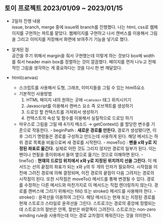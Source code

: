 ## 토이 프로젝트 2023/01/09 ~ 2023/01/15

- 2일차 진행 내용  
  issue, branch, merge 중에 issue와 branch를 진행했다. 나는 html, css로 웹페이지를 구현하는 파트를 맡았다. 웹페이지를 구현하고 나서 캔버스를 이용해서 그림을 그리고 이미지를 저장해서 화면에 보여주기 기능을 넣기로 했다.

- 알게된 점  
  공간을 주기 위해서 margin을 줘서 구현했는데 이렇게 하는 것보다 box에 width를 줘서 header main box를 정렬하는 것이 깔끔했다.
  페이지를 먼저 나누고 전체적인 그림을 생각하는 게 중요하다는 것을 다시 한 번 깨달았다.

- html(canvas)
  - 스크립트를 사용해서 도형, 그래프, 이미지들을 그릴 수 있는 html5요소
  - 기본적인 사용방법
    1. HTML 페이지 내의 원하는 곳에 `<canvas>` 태그 위치시키기
    2. Javascript를 이용해서 캔버스 요소 즉 오브젝트를 생성하기
    3. 드로잉 할 컨텍스트를 가져와서 생성하기
    4. 컨텍스트의 속성 및 함수를 이용해서 실질적으로 드로잉 하기
  - 마우스로 그림을 그릴 때 4가지 메소드
    → getContext() 를 할당한 변수를 기준으로 작동한다. - beginPath : **새로운 경로를 만든다.** 경로가 생성됐다면, 이후 그리기 명령들은 경로를 구성하고 만드는데 사용하게 된다. 해당 메서드는 하위 경로 목록을 비움으로써 새 경로를 시작한다. - moveTo() : **펜을 x와 y로 지정된 좌표로 옮긴다.** 실제로 어떤 것도 그리지 않지만 경로의 일부가 된다. 이는 펜이나 연필을 종이위에서 들어 옆으로 옮기는 것으로 이해하면 된다. - lineTo() : **현재의 드로잉 위치에서 x와 y로 지정된 위치까지 선을 그린다.** 이 메서드는 선의 끝점의 좌표가 되는 x와 y의 두 개의 인자가 필요하다. 시작점을 이전에 그려진 경로에 의해 결정되며, 이전 경로의 끝점이 다음 그려지는 경로의 시작점이 된다. 또한 시작점은 moveTo() 메서드를 통해 변경될 수 있다. 경로를 수정하는 다른 메서드와 마찬가지로 이 메서드는 직접 렌더링하지 않는다. 경로를 캔버스에 그리기 위해서는 fill() 또는 stroke() 메서드를 사용해야 한다. - stroke() : 윤곽선을 이용하여 그린다. 해당 메서드는 현재 또는 지정된 경로를 현재 스트로크 스타일로 윤곽선을 그린다. 스트로크는 경로의 중앙에 정렬되는데 스트로크의 절반은 안쪽, 절반은 바깥쪽이 그려진다. 스트로크는 non-zero winding rule을 사용하는데 이는 경로 교차점이 채워진다는 것을 의미한다.
